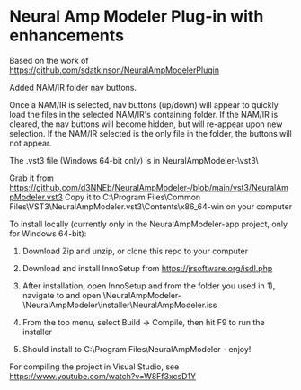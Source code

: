 # Neural Amp Modeler Plug-in with enhancements

Based on the work of https://github.com/sdatkinson/NeuralAmpModelerPlugin

Added NAM/IR folder nav buttons.

Once a NAM/IR is selected, nav buttons (up/down) will appear to quickly load the files in the selected NAM/IR's containing folder. If the NAM/IR is cleared, the nav buttons will become hidden, but will re-appear upon new selection. If the NAM/IR selected is the only file in the folder, the buttons will not appear.


The .vst3 file (Windows 64-bit only) is in NeuralAmpModeler-\vst3\

Grab it from https://github.com/d3NNEb/NeuralAmpModeler-/blob/main/vst3/NeuralAmpModeler.vst3
Copy it to C:\Program Files\Common Files\VST3\NeuralAmpModeler.vst3\Contents\x86_64-win on your computer


To install locally (currently only in the NeuralAmpModeler-app project, only for Windows 64-bit):

1) Download Zip and unzip, or clone this repo to your computer

2) Download and install InnoSetup from https://jrsoftware.org/isdl.php

3) After installation, open InnoSetup and from the folder you used in 1), 
	navigate to and open \NeuralAmpModeler-\NeuralAmpModeler\installer\NeuralAmpModeler.iss
	
4) From the top menu, select Build -> Compile, then hit F9 to run the installer

5) Should install to C:\Program Files\NeuralAmpModeler - enjoy!



For compiling the project in Visual Studio, see https://www.youtube.com/watch?v=W8Ff3xcsD1Y
